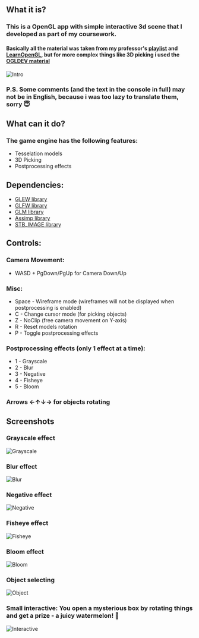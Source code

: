 ## What it is?
### This is a OpenGL app with simple interactive 3d scene that I developed as part of my coursework. 
#### Basically all the material was taken from my professor's [playlist](https://www.youtube.com/watch?v=GnoauFXoxwo&list=PLfyiNADFEW5dE5hJ4xWGbIOGu3V2k3iru) and [LearnOpenGL](https://learnopengl.com/), but for more complex things like 3D picking i used the [OGLDEV material](https://www.youtube.com/c/OGLDEV/videos)
![Intro](https://user-images.githubusercontent.com/75331348/179569417-03692806-b9cb-4cf9-a3af-139f176dc852.png)
### P.S. Some comments (and the text in the console in full) may not be in English, because i was too lazy to translate them, sorry :innocent:
## What can it do?
### The game engine has the following features:
- Tesselation models
- 3D Picking 
- Postprocessing effects

## Dependencies:
- [GLEW library](http://glew.sourceforge.net)
- [GLFW library](https://www.glfw.org)
- [GLM library](https://glm.g-truc.net)
- [Assimp library](https://github.com/assimp/assimp)
- [STB_IMAGE library](https://github.com/nothings/stb)

## Controls:
### Camera Movement: 
- WASD + PgDown/PgUp for Camera Down/Up
### Misc:
- Space - Wireframe mode (wireframes will not be displayed when postprocessing is enabled)
- C - Change cursor mode (for picking objects)
- Z - NoClip (free camera movement on Y-axis)
- R - Reset models rotation
- P - Toggle postprocessing effects
### Postprocessing effects (only 1 effect at a time):
- 1 - Grayscale
- 2 - Blur
- 3 - Negative
- 4 - Fisheye
- 5 - Bloom
### Arrows 	←↑↓→	 for objects rotating
## Screenshots
### Grayscale effect
![Grayscale](https://user-images.githubusercontent.com/75331348/179575714-651e1f38-0be8-4e0d-989a-756d41c4f72f.png)
### Blur effect
![Blur](https://user-images.githubusercontent.com/75331348/179575844-011219ff-d7bf-4613-9188-582d1b495e5f.png)
### Negative effect 
![Negative](https://user-images.githubusercontent.com/75331348/179575879-7b87038c-b494-46cd-a095-d4201a8d9a95.png)
### Fisheye effect
![Fisheye](https://user-images.githubusercontent.com/75331348/179575938-71987afd-ac3e-4ada-9a52-d3ccaee89040.png)
### Bloom effect
![Bloom](https://user-images.githubusercontent.com/75331348/179575979-184905dd-0bf5-432a-8664-bfebe21a8dcd.png)
### Object selecting 
![Object](https://user-images.githubusercontent.com/75331348/179576108-452748ca-2200-4cbb-8771-8f7b8eb8ff69.png)
### Small interactive: You open a mysterious box by rotating things and get a prize - a juicy watermelon! :watermelon:
![Interactive](https://user-images.githubusercontent.com/75331348/179576386-c9d0ca9a-4183-4538-8033-c83edcca7f99.png)

